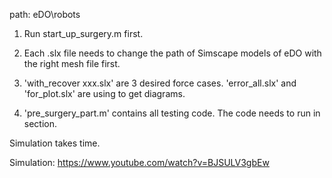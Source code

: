 path: eDO\robots

1. Run start_up_surgery.m first.

2. Each .slx file needs to change the path of Simscape models of eDO with the right mesh file first.

3. 'with_recover xxx.slx' are 3 desired force cases. 'error_all.slx' and 'for_plot.slx' are using to get diagrams.

4. 'pre_surgery_part.m' contains all testing code. The code needs to run in section.

Simulation takes time.

Simulation: https://www.youtube.com/watch?v=BJSULV3gbEw
